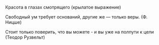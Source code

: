 Красота в глазах смотрящего (крылатое выражение)

Свободный ум требует оснований, другие же — только веры. (Ф. Ницше)

Стоит только поверить, что вы можете - и вы уже на полпути к цели (Теодор Рузвельт)
